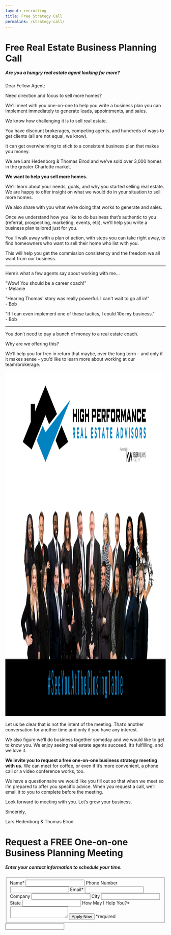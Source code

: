 ```yaml
---
layout: recruiting
title: Free Strategy Call
permalink: /strategy-call/
---
```


<div class="recruiting-page"><h1 class="join-us">Free Real Estate Business Planning Call</h1><h5 class="join-us-subtitle">Are you a hungry real estate agent looking for more?</h5><p>Dear Fellow Agent:</p><p>Need direction and focus to sell more homes?</p><p>We'll meet with you one-on-one to help you write a business plan you can implement immediately to generate leads, appointments, and sales.</p><p>We know how challenging it is to sell real estate.</p><p>You have discount brokerages, competing agents, and hundreds of ways to get clients (all are not equal, we know).</p><p>It can get overwhelming to stick to a consistent business plan that makes you money.</p><p>We are Lars Hedenborg &amp; Thomas Elrod and we&rsquo;ve sold over 3,000 homes in the greater Charlotte market.</p><p><strong>We want to help you sell more homes.</strong></p><p>We'll learn about your needs, goals, and why you started selling real estate. We are happy to offer insight on what we would do in your situation to sell more homes.</p><p>We also share with you what we&rsquo;re doing that works to generate and sales.</p><p>Once we understand how you like to do business that&rsquo;s authentic to you (referral, prospecting, marketing, events, etc), we&rsquo;ll help you write a business plan tailored just for you.</p><p>You&rsquo;ll walk away with a plan of action, with steps you can take right away, to find homeowners who want to sell their home who list with you.</p><p>This will help you get the commission consistency and the freedom we all want from our business.</p><hr /><div class="qanda"><p class="section-title">Here&rsquo;s what a few agents say about working with me&hellip;</p><p><span class="quote">"Wow! You should be a career coach!"</span><br /><span class="author"> - Melanie</span></p><p><span class="quote">"Hearing Thomas' story was really powerful. I can't wait to go all in!"</span><br /><span class="author"> - Bob</span></p><p><span class="quote">"If I can even implement one of these tactics, I could 10x my business."</span><br /><span class="author"> - Bob</span></p></div><hr /><p>You don&rsquo;t need to pay a bunch of money to a real estate coach.</p><p>Why are we offering this?</p><p>We&rsquo;ll help you for free in return that maybe, over the long term &ndash; and only if it makes sense - you&rsquo;d like to learn more about working at our team/brokerage.</p><img class="three-quarter-image" src="/uploads/seeyouattheclosingtable.png" width="1920" height="1080" /><p>Let us be clear that is not the intent of the meeting. That&rsquo;s another conversation for another time and only if you have any interest.</p><p>We also figure we&rsquo;ll do business together someday and we would like to get to know you. We enjoy seeing real estate agents succeed. It&rsquo;s fulfilling, and we love it.</p><p><strong>We invite you to request a free one-on-one business strategy meeting with us.</strong> We can meet for coffee, or even if it&rsquo;s more convenient, a phone call or a video conference works, too.</p><p>We have a questionnaire we would like you fill out so that when we meet so I&rsquo;m prepared to offer you specific advice. When you request a call, we&rsquo;ll email it to you to complete before the meeting.</p><p>Look forward to meeting with you. Let&rsquo;s grow your business.</p><p>Sincerely,</p><p>Lars Hedenborg &amp; Thomas Elrod</p><h1 class="join-us">Request a FREE One-on-one Business Planning Meeting</h1><h5 class="join-us-subtitle">Enter your contact information to schedule your time.</h5><form method="post" class="home-value cta-forms" action="https://formspree.io/crystal@hprea.com" onsubmit="return setReturn()"><fieldset><label for="name">Name*</label> <input type="text" required="" name="name" /> <label for="phone">Phone Number </label> <input type="tel" name="phone" /> <label for="email">Email*</label> <input type="text" required="" name="email" /> <label for="company">Company </label> <input type="text" name="company" /> <label for="city">City </label> <input type="text" name="city" /> <label for="state">State </label> <input type="text" name="state" /> <label for="message">How May I Help You?* </label><textarea name="message" required=""></textarea> <input class="submit light-light" type="submit" value="Apply Now" name="submitrecruitingForm" /> <span class="asterisk">*required</span></fieldset><div class="hidden"><input type="hidden" value="crystal@hprea.com" name="_to" /> <input type="hidden" value="Recruiting Contact Request Message From Your Vyral Careers and Training Video Blog" name="_subject" /> <input type="text" name="_gotcha" /></div></form></div>
